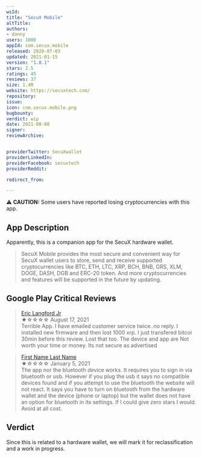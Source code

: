 ```yaml
---
wsId:
title: "SecuX Mobile"
altTitle:
authors:
- danny
users: 1000
appId: com.secux.mobile
released: 2020-07-03
updated: 2021-01-15
version: "1.0.1"
stars: 2.5
ratings: 45
reviews: 37
size: 1.4M
website: https://secuxtech.com/
repository:
issue:
icon: com.secux.mobile.png
bugbounty:
verdict: wip
date: 2021-08-08
signer:
reviewArchive:


providerTwitter: SecuXwallet
providerLinkedIn:
providerFacebook: secuxtech
providerReddit:

redirect_from:

---
```



⚠️ **CAUTION:** Some users have reported losing cryptocurrencies with this app.

## App Description

Apparently, this is a companion app for the SecuX hardware wallet.

> SecuX Mobile provides the most secure and convenient way for SecuX wallet users to store, send and receive supported cryptocurrencies like BTC, ETH, LTC, XRP, BCH, BNB, GRS, XLM, DOGE, DASH, DGB and ERC-20 token. And more cryptocurrencies and features will be supported in the future by updating.

## Google Play Critical Reviews

> [Eric Langford Jr](https://play.google.com/store/apps/details?id=com.secux.mobile&reviewId=gp%3AAOqpTOHZenz5GPv08CzZ5BpB4KUGaWh-H0jqxcNaiGYX4shst7rpu0e46w0vbdSEXeDuuIYGS7uZmbjsxMnn5Q)<br>
  ★☆☆☆☆ August 17, 2021 <br>
       Terrible App. I have emailed customer service twice..no reply. I installed new firmware and then lost 1000 xrp. I just transfered bitcoi 30min before this review. Lost that too. The device and app are Not worth your time or money. Its not secure as advertised

> [First Name Last Name](https://play.google.com/store/apps/details?id=com.secux.mobile&reviewId=gp%3AAOqpTOGV75yIR7SdcDxc3mwzcNL2vv6l4zNzF3GyoxYE3jiW875WsOw9U9pRfkMbe7LbOk-rgimzmeQv0n8t_g)<br>
  ★☆☆☆☆ January 5, 2021 <br>
       The app nor the bluetooth device works. It requires you to sign in via bluetooth or usb. However if you plug the usb it says no compatible devices found and if you attempt to use the bluetooth the website will not react. It says you have to turn on bluetooth from the hardware wallet and the device (phone or laptop) but the wallet does not have an option for bluetooth in its settings. If I could give zero stars I would. Avoid at all cost.

## Verdict

Since this is related to a hardware wallet, we will mark it for reclassification and a work in progress.
